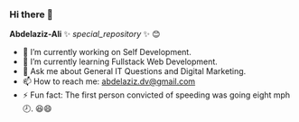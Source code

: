 ### Hi there 👋


**Abdelaziz-Ali** ✨ _special_repository_ ✨  :blush:


- 🔭 I’m currently working on Self Development.
- 🌱 I’m currently learning Fullstack Web Development.
- 💬 Ask me about General IT Questions and Digital Marketing.
- 📫 How to reach me: abdelaziz.dv@gmail.com
- ⚡ Fun fact: The first person convicted of speeding was going eight mph:clock8:. :laughing::smile:

